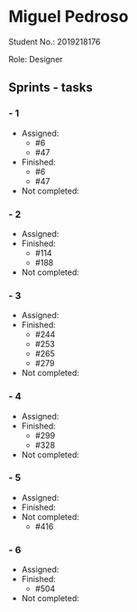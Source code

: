 # Miguel Pedroso

Student No.: 2019218176

Role: Designer

## Sprints - tasks

### - 1
* Assigned:
  * #6
  * #47
* Finished:
  * #6
  * #47
* Not completed:

### - 2
* Assigned:
* Finished:
  * #114
  * #188
* Not completed:

### - 3
* Assigned:
* Finished:
  * #244
  * #253
  * #265
  * #279
* Not completed:

### - 4
* Assigned: 
* Finished:
  * #299
  * #328
* Not completed:

### - 5
* Assigned:
* Finished:
* Not completed:
  * #416


### - 6
* Assigned:
* Finished:
  * #504
* Not completed:
